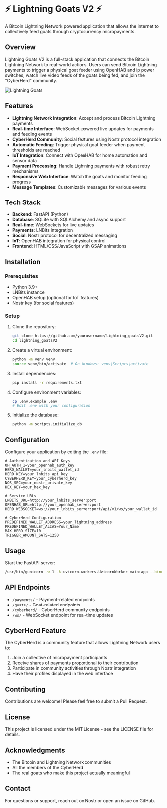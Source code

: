 # ⚡ Lightning Goats V2 ⚡

A Bitcoin Lightning Network powered application that allows the internet to collectively feed goats through cryptocurrency micropayments.

## Overview

Lightning Goats V2 is a full-stack application that connects the Bitcoin Lightning Network to real-world actions. Users can send Bitcoin Lightning payments to trigger a physical goat feeder using OpenHAB and ip power switches, watch live video feeds of the goats being fed, and join the "CyberHerd" community.

![Lightning Goats](https://lightning-goats.com/images/lightninggoatslogo1.png)

## Features

- **Lightning Network Integration**: Accept and process Bitcoin Lightning payments
- **Real-time Interface**: WebSocket-powered live updates for payments and feeding events
- **CyberHerd Community**: Social features using Nostr protocol integration
- **Automatic Feeding**: Trigger physical goat feeder when payment thresholds are reached
- **IoT Integration**: Connect with OpenHAB for home automation and sensor data
- **Payment Processing**: Handle Lightning payments with robust retry mechanisms
- **Responsive Web Interface**: Watch the goats and monitor feeding progress
- **Message Templates**: Customizable messages for various events

## Tech Stack

- **Backend**: FastAPI (Python)
- **Database**: SQLite with SQLAlchemy and async support
- **Real-time**: WebSockets for live updates
- **Payments**: LNBits integration
- **Social**: Nostr protocol for decentralized messaging
- **IoT**: OpenHAB integration for physical control
- **Frontend**: HTML/CSS/JavaScript with GSAP animations

## Installation

### Prerequisites

- Python 3.9+
- LNBits instance
- OpenHAB setup (optional for IoT features)
- Nostr key (for social features)

### Setup

1. Clone the repository:
   ```bash
   git clone https://github.com/yourusername/lightning_goatsV2.git
   cd lightning_goatsV2
   ```

2. Create a virtual environment:
   ```bash
   python -m venv venv
   source venv/bin/activate  # On Windows: venv\Scripts\activate
   ```

3. Install dependencies:
   ```bash
   pip install -r requirements.txt
   ```

4. Configure environment variables:
   ```bash
   cp .env.example .env
   # Edit .env with your configuration
   ```

5. Initialize the database:
   ```bash
   python -m scripts.initialize_db
   ```

## Configuration

Configure your application by editing the `.env` file:

```
# Authentication and API Keys
OH_AUTH_1=your_openhab_auth_key
HERD_WALLET=your_lnbits_wallet_id
HERD_KEY=your_lnbits_api_key
CYBERHERD_KEY=your_cyberherd_key
NOS_SEC=your_nostr_private_key
HEX_KEY=your_hex_key

# Service URLs
LNBITS_URL=http://your_lnbits_server:port
OPENHAB_URL=http://your_openhab_server:port
HERD_WEBSOCKET=ws://your_lnbits_server:port/api/v1/ws/your_wallet_id

# CyberHerd Configuration
PREDEFINED_WALLET_ADDRESS=your_lightning_address
PREDEFINED_WALLET_ALIAS=Your_Name
MAX_HERD_SIZE=10
TRIGGER_AMOUNT_SATS=1250
```

## Usage

Start the FastAPI server:

```bash
/usr/bin/gunicorn -w 1 -k uvicorn.workers.UvicornWorker main:app --bind 0.0.0.0:8090
```

## API Endpoints

- `/payments/` - Payment-related endpoints
- `/goats/` - Goat-related endpoints
- `/cyberherd/` - CyberHerd community endpoints
- `/ws/` - WebSocket endpoint for real-time updates

## CyberHerd Feature

The CyberHerd is a community feature that allows Lightning Network users to:

1. Join a collective of micropayment participants
2. Receive shares of payments proportional to their contribution
3. Participate in community activities through Nostr integration
4. Have their profiles displayed in the web interface

## Contributing

Contributions are welcome! Please feel free to submit a Pull Request.

## License

This project is licensed under the MIT License - see the LICENSE file for details.

## Acknowledgments

- The Bitcoin and Lightning Network communities
- All the members of the CyberHerd
- The real goats who make this project actually meaningful

## Contact

For questions or support, reach out on Nostr or open an issue on GitHub.